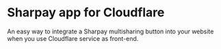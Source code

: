 # Sharpay app for Cloudflare

An easy way to integrate a Sharpay multisharing button into your website when you use Cloudflare service as front-end.
